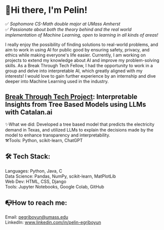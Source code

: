 
# 👋Hi there, I'm Pelin!
 ✅ _Sophomore CS-Math double major at UMass Amherst_\
 ✅ _Passionate about both the theory behind and the real world implementation of Machine Learning, open to learning in all kinds of areas!_

I really enjoy the possibility of finding solutions to real-world problems, and aim to work in using AI for public good by ensuring safety, privacy, and ethics while making everyone's life easier. Currently, I am working on projects to extend my knowledge about AI and improve my problem-solving skills. As a Break Through Tech Fellow, I had the opportunity to work in a group and delve into interpretable AI, which greatly aligned with my interests! I would love to gain further experience by an internship and dive deeper into Machine Learning used in the industry.

## [Break Through Tech Project](https://github.com/Catalan-AI-Studio/energy-demand-prediction): Interpretable Insights from Tree Based Models using LLMs with Catalan.ai
✨What we did: Developed a tree based model that predicts the electricity demand in Texas, and utilized LLMs to explain the decisions made by the model to enhance transparency and interpretability.\
⚒️Tools: Python, scikit-learn, ChatGPT

## 🛠 Tech Stack:
Languages: Python, Java, C\
Data Science: Pandas, NumPy, scikit-learn, MatPlotLib\
Web Dev: HTML, CSS, Django\
Tools: Jupyter Notebooks, Google Colab, GitHub

## 📭How to reach me:
Email: pegriboyun@umass.edu\
LinkedIn: www.linkedin.com/in/pelin-egriboyun










